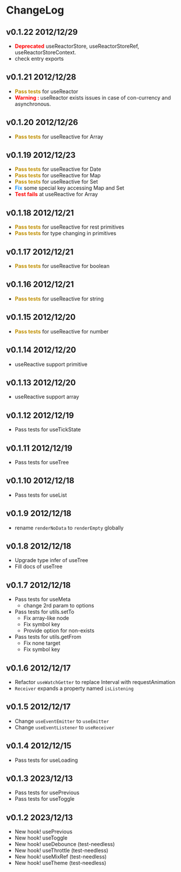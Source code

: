 # ChangeLog

## v0.1.22 2012/12/29

- **<font color="red">Deprecated</font>** useReactorStore, useReactorStoreRef, useReactorStoreContext.
- check entry exports

## v0.1.21 2012/12/28

- **<font color="#c09000">Pass tests</font>** for useReactor
- **<font color="red">Warning : </font>** useReactor exists issues in case of con-currency and asynchronous.

## v0.1.20 2012/12/26

- **<font color="#c09000">Pass tests</font>** for useReactive for Array

## v0.1.19 2012/12/23

- **<font color="#c09000">Pass tests</font>** for useReactive for Date
- **<font color="#c09000">Pass tests</font>** for useReactive for Map
- **<font color="#c09000">Pass tests</font>** for useReactive for Set
- **<font color="#2196f3">Fix</font>** some special key accessing Map and Set
- **<font color="red">Test fails</font>** at useReactive for Array

## v0.1.18 2012/12/21

- **<font color="#c09000">Pass tests</font>** for useReactive for rest primitives
- **<font color="#c09000">Pass tests</font>** for type changing in primitives

## v0.1.17 2012/12/21

- **<font color="#c09000">Pass tests</font>** for useReactive for boolean

## v0.1.16 2012/12/21

- **<font color="#c09000">Pass tests</font>** for useReactive for string

## v0.1.15 2012/12/20

- **<font color="#c09000">Pass tests</font>** for useReactive for number

## v0.1.14 2012/12/20

- useReactive support primitive

## v0.1.13 2012/12/20

- useReactive support array

## v0.1.12 2012/12/19

- Pass tests for useTickState

## v0.1.11 2012/12/19

- Pass tests for useTree

## v0.1.10 2012/12/18

- Pass tests for useList

## v0.1.9 2012/12/18

- rename `renderNoData` to `renderEmpty` globally

## v0.1.8 2012/12/18

- Upgrade type infer of useTree
- Fill docs of useTree

## v0.1.7 2012/12/18

- Pass tests for useMeta
  - change 2rd param to options
- Pass tests for utils.setTo
  - Fix array-like node
  - Fix symbol key
  - Provide option for non-exists
- Pass tests for utils.getFrom
  - Fix none target
  - Fix symbol key

## v0.1.6 2012/12/17

- Refactor `useWatchGetter` to replace Interval with requestAnimation
- `Receiver` expands a property named `isListening`

## v0.1.5 2012/12/17

- Change `useEventEmitter` to `useEmitter`
- Change `useEventListener` to `useReceiver`

## v0.1.4 2012/12/15

- Pass tests for useLoading

## v0.1.3 2023/12/13

- Pass tests for usePrevious
- Pass tests for useToggle

## v0.1.2 2023/12/13

- New hook! usePrevious
- New hook! useToggle
- New hook! useDebounce (test-needless)
- New hook! useThrottle (test-needless)
- New hook! useMixRef (test-needless)
- New hook! useTheme (test-needless)
